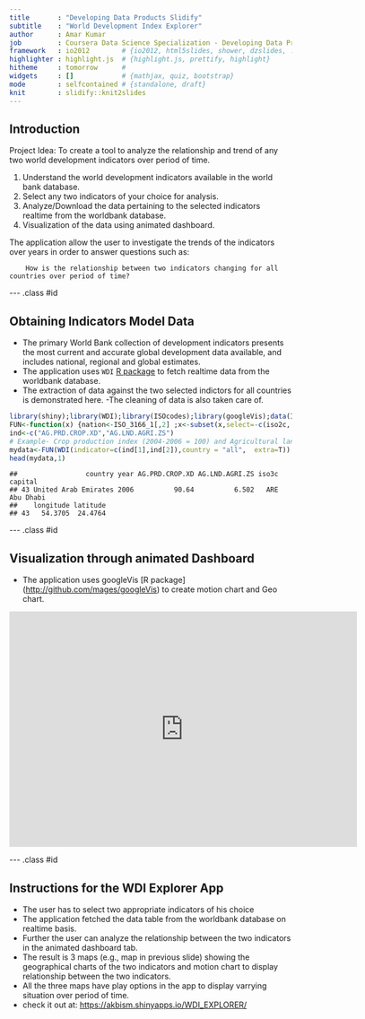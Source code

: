 ```yaml
---
title       : "Developing Data Products Slidify"
subtitle    : "World Development Index Explorer"
author      : Amar Kumar
job         : Coursera Data Science Specialization - Developing Data Products
framework   : io2012        # {io2012, html5slides, shower, dzslides, ...}
highlighter : highlight.js  # {highlight.js, prettify, highlight}
hitheme     : tomorrow      # 
widgets     : []            # {mathjax, quiz, bootstrap}
mode        : selfcontained # {standalone, draft}
knit        : slidify::knit2slides
---
```


## Introduction

Project Idea: To create a tool to analyze the relationship and trend of any two world development indicators over period of time. 

1. Understand the world development indicators available in the world bank database. 
2. Select any two indicators of your choice for analysis.
3. Analyze/Download the data pertaining to the selected indicators realtime from the worldbank database.
4. Visualization of the data using animated dashboard.

The application allow the user to investigate the trends of the indicators over years in order to answer questions such as:

        How is the relationship between two indicators changing for all countries over period of time?

--- .class #id

## Obtaining Indicators Model Data

- The primary World Bank collection of development indicators presents the most current and accurate global development data available, and includes national, regional and global estimates.
- The application uses `WDI` [R package](https://github.com/vincentarelbundock/WDI) to fetch realtime data from the worldbank database.
- The extraction of data against the two selected indictors for all countries is demonstrated here. 
-The cleaning of data is also taken care of. 


```r
library(shiny);library(WDI);library(ISOcodes);library(googleVis);data(ISO_3166_1)
FUN<-function(x) {nation<-ISO_3166_1[,2] ;x<-subset(x,select=-c(iso2c, region, income, lending)); x<-x[x$iso3c %in% nation,];x[complete.cases(x),]}
ind<-c("AG.PRD.CROP.XD","AG.LND.AGRI.ZS") 
# Example- Crop production index (2004-2006 = 100) and Agricultural land (% of land area)
mydata<-FUN(WDI(indicator=c(ind[1],ind[2]),country = "all",  extra=T))
head(mydata,1)
```

```
##                 country year AG.PRD.CROP.XD AG.LND.AGRI.ZS iso3c   capital
## 43 United Arab Emirates 2006          90.64          6.502   ARE Abu Dhabi
##    longitude latitude
## 43   54.3705  24.4764
```

--- .class #id

## Visualization through animated Dashboard

- The application uses googleVis [R package] (http://github.com/mages/googleVis) to create motion chart and Geo chart. 


<iframe src="https://github.com/akbism/DevDataProdSlidify/blob/master/MergedID3640741f505f.html" frameborder="0", width="620", height="420">Loading</iframe>

--- .class #id

## Instructions for the WDI Explorer App

- The user has to select two appropriate indicators of his choice
- The application fetched the data table from the worldbank database on realtime basis.
- Further the user can analyze the relationship between the two indicators in the animated dashboard tab. 
- The result is 3 maps (e.g., map in previous slide) showing the geographical charts of the two indicators and motion chart to display relationship between the two indicators.
- All the three maps have play options in the app to display varrying situation over period of time.
- check it out at: https://akbism.shinyapps.io/WDI_EXPLORER/


